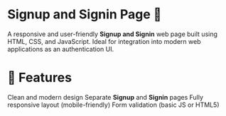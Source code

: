 # Signup and Signin Page 🚀

A responsive and user-friendly **Signup and Signin** web page built using HTML, CSS, and JavaScript. 
Ideal for integration into modern web applications as an authentication UI.

# 🔐 Features

Clean and modern design
Separate **Signup** and **Signin** pages
Fully responsive layout (mobile-friendly)
Form validation (basic JS or HTML5)
